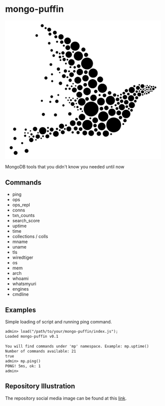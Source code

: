 # mongo-puffin

![Mongo Puffin](puffin.svg)

MongoDB tools that you didn't know you needed until now

## Commands

- ping
- ops
- ops_repl
- conns
- txn_counts
- search_score
- uptime
- time
- collections / colls
- mname
- uname
- tls
- wiredtiger
- os
- mem
- arch
- whoami
- whatsmyuri
- engines
- cmdline

## Examples

Simple loading of script and running ping command.

```text
admin> load("/path/to/your/mongo-puffin/index.js");
Loaded mongo-puffin v0.1

You will find commands under 'mp' namespace. Example: mp.uptime()
Number of commands available: 21
true
admin> mp.ping()
P0NG! 5ms, ok: 1
admin>
```

## Repository Illustration

The repository social media image can be found at this [link](https://freesvg.org/vector-clip-art-of-bird-silhouette-drawn-from-black-dots).
